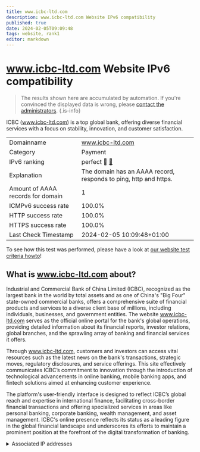 ```yaml
---
title: www.icbc-ltd.com
description: www.icbc-ltd.com Website IPv6 compatibility
published: true
date: 2024-02-05T09:09:48
tags: website, rank1
editor: markdown
---
```


# www.icbc-ltd.com Website IPv6 compatibility

> The results shown here are accumulated by automation. If you're convinced the displayed data is wrong, please [contact the administrators](/howto/chat). 
{.is-info}

ICBC (www.icbc-ltd.com) is a top global bank, offering diverse financial services with a focus on stability, innovation, and customer satisfaction.


|   |   |
| - | - |
| Domainname | www.icbc-ltd.com
| Category | Payment |
| IPv6 ranking | perfect :1st_place_medal: [🔗](/howto/ranking) |
| Explanation | The domain has an AAAA record, responds to ping, http and https. |
| Amount of AAAA records for domain | 1 |
| ICMPv6 success rate | 100.0%|
| HTTP success rate | 100.0% |
| HTTPS success rate | 100.0% |
| Last Check Timestamp | 2024-02-05 10:09:48+01:00 |

To see how this test was performed, please have a look at [our website test criteria howto](/howto/testcriteria/website)!


## What is www.icbc-ltd.com about?
Industrial and Commercial Bank of China Limited (ICBC), recognized as the largest bank in the world by total assets and as one of China's "Big Four" state-owned commercial banks, offers a comprehensive suite of financial products and services to a diverse client base of millions, including individuals, businesses, and government entities. The website www.icbc-ltd.com serves as the official online portal for the bank's global operations, providing detailed information about its financial reports, investor relations, global branches, and the sprawling array of banking and financial services it offers. 

Through www.icbc-ltd.com, customers and investors can access vital resources such as the latest news on the bank's transactions, strategic moves, regulatory disclosures, and service offerings. This site effectively communicates ICBC’s commitment to innovation through the introduction of technological advancements in online banking, mobile banking apps, and fintech solutions aimed at enhancing customer experience. 

The platform's user-friendly interface is designed to reflect ICBC’s global reach and expertise in international finance, facilitating cross-border financial transactions and offering specialized services in areas like personal banking, corporate banking, wealth management, and asset management. ICBC's online presence reflects its status as a leading figure in the global financial landscape and underscores its efforts to maintain a prominent position at the forefront of the digital transformation of banking.



<details>
<summary>Associated IP addresses</summary>

240d:c010:75:9::42

</details>
